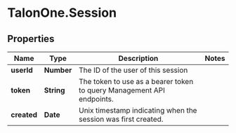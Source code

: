 # TalonOne.Session

## Properties

Name | Type | Description | Notes
------------ | ------------- | ------------- | -------------
**userId** | **Number** | The ID of the user of this session | 
**token** | **String** | The token to use as a bearer token to query Management API endpoints. | 
**created** | **Date** | Unix timestamp indicating when the session was first created. | 


